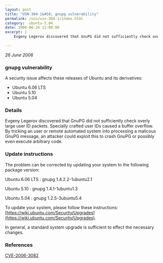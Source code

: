 ```yaml
---
layout: post
title: "USN-304-1&#58; gnupg vulnerability"
permalink: /usn/usn-304-1/index.html
category:  ubuntu-5.04
date: 2006-06-26 12:00:00
excerpt: |
    Evgeny Legerov discovered that GnuPG did not sufficiently check overly large user ID packets. Specially crafted user IDs caused a buffer overflow. By tricking an user or remote automated system into processing a malicous GnuPG message, an attacker could exploit this to crash GnuPG or possibly even execute arbitrary code.
    
--- 
```

 
 

*26 June 2006*

### gnupg vulnerability

A security issue affects these releases of Ubuntu and its derivatives:

* Ubuntu 6.06 LTS
* Ubuntu 5.10
* Ubuntu 5.04

### Details

Evgeny Legerov discovered that GnuPG did not sufficiently check overly large user ID packets. Specially crafted user IDs caused a buffer overflow. By tricking an user or remote automated system into processing a malicous GnuPG message, an attacker could exploit this to crash GnuPG or possibly even execute arbitrary code.

### Update instructions

The problem can be corrected by updating your system to the following package version:

Ubuntu 6.06 LTS
 : gnupg <span>1.4.2.2-1ubuntu2.1</span>

Ubuntu 5.10
 : gnupg <span>1.4.1-1ubuntu1.3</span>

Ubuntu 5.04
 : gnupg <span>1.2.5-3ubuntu5.4</span>

To update your system, please follow these instructions: [https://wiki.ubuntu.com/Security/Upgrades](https://wiki.ubuntu.com/Security/Upgrades).

In general, a standard system upgrade is sufficient to effect the necessary changes.

### References

 
 [CVE-2006-3082](http://people.ubuntu.com/~ubuntu-security/cve/CVE-2006-3082)
 

